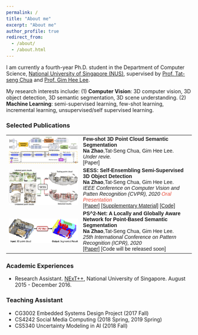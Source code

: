 ```yaml
---
permalink: /
title: "About me"
excerpt: "About me"
author_profile: true
redirect_from: 
  - /about/
  - /about.html
---
```


I am currently a fourth-year Ph.D. student in the Department of Computer Science, [National University of Singapore (NUS)](http://www.nus.edu.sg/), supervised by [Prof. Tat-seng Chua](https://www.chuatatseng.com/) and [Prof. Gim Hee Lee](https://www.comp.nus.edu.sg/~leegh/). 

My research interests include: (1) **Computer Vision**: 3D computer vision, 3D object detection, 3D semantic segmentation, 3D scene understanding. (2) **Machine Learning**: semi-supervised learning, few-shot learning, incremental learning, unsupervised/self supervised learning.


<h3>
  <a name="Publications"></a> Selected Publications
</h3>

 <font face="helvetica, ariel, &#39;sans serif&#39;">
            <table cellspacing="0">
                <tbody>
	          <tr>
                    <td width="40%">
                        <img width="320" src="../images/FS3DSS_framework.png" border="0">
                            </td>
                    <td>
	                    <b>Few-shot 3D Point Cloud Semantic Segmentation </b>
	                    <br>
	                    <strong>Na Zhao</strong>,Tat-Seng Chua, Gim Hee Lee. 
	                    <br>
	                    <em>Under revie.  </em>
	                    <br>
			 			<a>[Paper]</a>
                    </td>
                </tr>
	          <tr>
                    <td width="40%">
                        <img width="320" src="../images/SESS_teaser.png" border="0">
                            </td>
                    <td>
	                    <b>SESS: Self-Ensembling Semi-Supervised 3D Object Detection </b>
	                    <br>
	                    <strong>Na Zhao</strong>,Tat-Seng Chua, Gim Hee Lee. 
	                    <br>
	                    <em>IEEE Conference on Computer Vision and Patten Recognition (CVPR), 2020  </em><i style="color:#e74d3c">Oral Presentation</i>
	                    <br>
			 <a href="http://openaccess.thecvf.com/content_CVPR_2020/papers/Zhao_SESS_Self-Ensembling_Semi-Supervised_3D_Object_Detection_CVPR_2020_paper.pdf">[Paper]</a> <a href="http://openaccess.thecvf.com/content_CVPR_2020/supplemental/Zhao_SESS_Self-Ensembling_Semi-Supervised_CVPR_2020_supplemental.pdf">[Supplementary Material]</a> <a href="https://github.com/Na-Z/sess">[Code]</a> 
                    </td>
                </tr>
			  <tr>
                    <td width="40%">
                        <img width="320" src="../images/PS2Net_teaser.png" border="0">
                            </td>
                    <td>
                        <b>PS^2-Net: A Locally and Globally Aware Network for Point-Based Semantic Segmentation</b>
                        <br>
                        <strong>Na Zhao</strong>,Tat-Seng Chua, Gim Hee Lee.
                        <br>
                        <em>25th International Conference on Pattern Recognition (ICPR), 2020 </em>
                        <br>
			 <a href="https://arxiv.org/pdf/1908.05425.pdf">[Paper]</a> [Code will be released soon]
                    </td>
               </tr>  
            	</tbody>
            </table>
</font>


<h3>
  <a name="intership"></a> Academic Experiences
</h3>
<div class="intership">
      <ul>
         <li>Research Assistant. <a href="https://nextcenter.org/">NExT++</a>, National University of Singapore. August 2015 - December 2016.</li>
      </ul>
</div>


<h3>
  <a name="teaching"></a> Teaching Assistant
</h3>
<div class="teaching">
  <ul>
  <li> CG3002 Embedded Systems Design Project (2017 Fall) </li>
  <li> CS4242 Social Media Computing (2018 Spring, 2019 Spring) </li>
  <li> CS5340 Uncertainty Modeling in AI (2018 Fall)  </li>
  </ul>
</div>